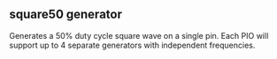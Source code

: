 ## square50 generator
Generates a 50% duty cycle square wave on a single pin. Each PIO will support up to 4 separate generators with independent frequencies.
